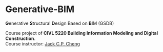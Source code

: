 # Generative-BIM
**G**enerative **S**tructural **D**esign Based on **B**IM (GSDB)

Course project of **CIVL 5220 Building Information Modeling and Digital Construction**.  
Course instructor: [Jack C.P. Cheng](https://facultyprofiles.hkust.edu.hk/profiles.php?profile=jack-chin-pang-cheng-cejcheng)
